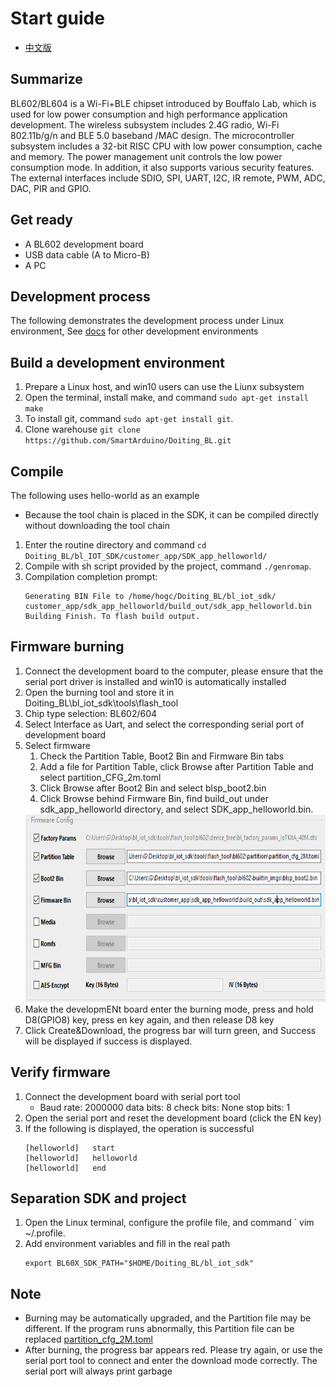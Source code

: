 # Start guide 
* [中文版](./README.md)    

## Summarize
BL602/BL604 is a Wi-Fi+BLE chipset introduced by Bouffalo Lab, which is used for low power consumption and high performance application development.
The wireless subsystem includes 2.4G radio, Wi-Fi 802.11b/g/n and BLE 5.0 baseband /MAC design. The microcontroller subsystem includes a 32-bit RISC CPU with low power consumption, cache and memory. The power management unit controls the low power consumption mode. In addition, it also supports various security features.
The external interfaces include SDIO, SPI, UART, I2C, IR remote, PWM, ADC, DAC, PIR and GPIO.

## Get ready
* A BL602 development board
* USB data cable (A to Micro-B)
* A PC 

## Development process
The following demonstrates the development process under Linux environment, See [docs](docs) for other development environments

## Build a development environment
1. Prepare a Linux host, and win10 users can use the Liunx subsystem
2. Open the terminal, install make, and command `sudo apt-get install make`
3. To install git, command `sudo apt-get install git`.
4. Clone warehouse `git clone https://github.com/SmartArduino/Doiting_BL.git`

## Compile
The following uses hello-world as an example
* Because the tool chain is placed in the SDK, it can be compiled directly without downloading the tool chain
1. Enter the routine directory and command `cd Doiting_BL/bl_IOT_SDK/customer_app/SDK_app_helloworld/`
2. Compile with sh script provided by the project, command `./genromap`.
3. Compilation completion prompt:
    ```
    Generating BIN File to /home/hogc/Doiting_BL/bl_iot_sdk/ customer_app/sdk_app_helloworld/build_out/sdk_app_helloworld.bin
    Building Finish. To flash build output.
    ```

## Firmware burning
1. Connect the development board to the computer, please ensure that the serial port driver is installed and win10 is automatically installed
2. Open the burning tool and store it in Doiting_BL\bl_iot_sdk\tools\flash_tool
3. Chip type selection: BL602/604
4. Select Interface as Uart, and select the corresponding serial port of development board
5. Select firmware
    1. Check the Partition Table, Boot2 Bin and Firmware Bin tabs
    2. Add a file for Partition Table, click Browse after Partition Table and select partition_CFG_2m.toml
    3. Click Browse after Boot2 Bin and select blsp_boot2.bin
    4. Click Browse behind Firmware Bin, find build_out under sdk_app_helloworld directory, and select SDK_app_helloworld.bin.
    <img src="docs/_static/download.png" height="300">
6. Make the developmENt board enter the burning mode, press and hold D8(GPIO8) key, press en key again, and then release D8 key
7. Click Create&Download, the progress bar will turn green, and Success will be displayed if success is displayed.

## Verify firmware
1. Connect the development board with serial port tool
    * Baud rate: 2000000 data bits: 8 check bits: None stop bits: 1
2. Open the serial port and reset the development board (click the EN key)
3. If the following is displayed, the operation is successful
    ```
    [helloworld]   start
    [helloworld]   helloworld
    [helloworld]   end
    ```

## Separation SDK and project
1. Open the Linux terminal, configure the profile file, and command ` vim ~/.profile.
2. Add environment variables and fill in the real path
    ```
    export BL60X_SDK_PATH="$HOME/Doiting_BL/bl_iot_sdk"
    ```

## Note
* Burning may be automatically upgraded, and the Partition file may be different. If the program runs abnormally, this Partition file can be replaced [partition_cfg_2M.toml](docs/_static/partition_cfg_2M.toml)
* After burning, the progress bar appears red. Please try again, or use the serial port tool to connect and enter the download mode correctly. The serial port will always print garbage


